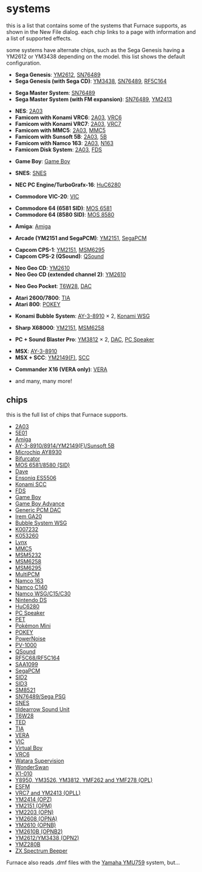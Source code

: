 # systems

this is a list that contains some of the systems that Furnace supports, as shown in the New File dialog. each chip links to a page with information and a list of supported effects.

some systems have alternate chips, such as the Sega Genesis having a YM2612 or YM3438 depending on the model. this list shows the default configuration.

- **Sega Genesis**: [YM2612](ym2612.md), [SN76489](sms.md)
- **Sega Genesis (with Sega CD)**: [YM3438](ym2612.md), [SN76489](sms.md), [RF5C164](ricoh.md)
<!-- -->
- **Sega Master System**: [SN76489](sms.md)
- **Sega Master System (with FM expansion)**: [SN76489](sms.md), [YM2413](opll.md)
<!-- -->
- **NES**: [2A03](nes.md)
- **Famicom with Konami VRC6**: [2A03](nes.md), [VRC6](vrc6.md)
- **Famicom with Konami VRC7**: [2A03](nes.md), [VRC7](opll.md)
- **Famicom with MMC5**: [2A03](nes.md), [MMC5](mmc5.md)
- **Famicom with Sunsoft 5B**: [2A03](nes.md), [5B](ay8910.md)
- **Famicom with Namco 163**: [2A03](nes.md), [N163](n163.md)
- **Famicom Disk System**: [2A03](nes.md), [FDS](fds.md)
<!-- -->
- **Game Boy**: [Game Boy](game-boy.md)
<!-- -->
- **SNES**: [SNES](snes.md)
<!-- -->
- **NEC PC Engine/TurboGrafx-16**: [HuC6280](pce.md)
<!-- -->
- **Commodore VIC-20**: [VIC](vic20.md)
<!-- -->
- **Commodore 64 (6581 SID)**: [MOS 6581](c64.md)
- **Commodore 64 (8580 SID)**: [MOS 8580](c64.md)
<!-- -->
- **Amiga**: [Amiga](amiga.md)
<!-- -->
- **Arcade (YM2151 and SegaPCM)**: [YM2151](ym2151.md), [SegaPCM](segapcm.md)
<!-- -->
- **Capcom CPS-1**: [YM2151](ym2151.md), [MSM6295](msm6295.md)
- **Capcom CPS-2 (QSound)**: [QSound](qsound.md)
<!-- -->
- **Neo Geo CD**: [YM2610](ym2610.md)
- **Neo Geo CD (extended channel 2)**: [YM2610](ym2610.md)
<!-- -->
- **Neo Geo Pocket**: [T6W28](t6w28.md), [DAC](dac.md)
<!-- -->
- **Atari 2600/7800**: [TIA](tia.md)
- **Atari 800**: [POKEY](pokey.md)
<!-- -->
- **Konami Bubble System**: [AY-3-8910](ay8910.md) × 2, [Konami WSG](bubblesystem.md)
<!-- -->
- **Sharp X68000**: [YM2151](ym2151.md), [MSM6258](msm6258.md)
<!-- -->
- **PC + Sound Blaster Pro**: [YM3812](opl.md) × 2, [DAC](dac.md), [PC Speaker](pcspkr.md)
<!-- -->
- **MSX**: [AY-3-8910](ay8910.md)
- **MSX + SCC**: [YM2149(F)](ay8910.md), [SCC](scc.md)
<!-- -->
- **Commander X16 (VERA only)**: [VERA](vera.md)
<!-- -->
- and many, many more!



## chips

this is the full list of chips that Furnace supports.

- [2A03](nes.md)
- [5E01](5e01.md)
- [Amiga](amiga.md)
- [AY-3-8910/8914/YM2149(F)/Sunsoft 5B](ay8910.md)
- [Microchip AY8930](ay8930.md)
- [Bifurcator](bifurcator.md)
- [MOS 6581/8580 (SID)](c64.md)
- [Dave](dave.md)
- [Ensoniq ES5506](es5506.md)
- [Konami SCC](scc.md)
- [FDS](fds.md)
- [Game Boy](game-boy.md)
- [Game Boy Advance](gba.md)
- [Generic PCM DAC](dac.md)
- [Irem GA20](ga20.md)
- [Bubble System WSG](bubblesystem.md)
- [K007232](k007232.md)
- [K053260](k056320.md)
- [Lynx](lynx.md)
- [MMC5](mmc5.md)
- [MSM5232](msm5232.md)
- [MSM6258](msm6258.md)
- [MSM6295](msm6295.md)
- [MultiPCM](multipcm.md)
- [Namco 163](n163.md)
- [Namco C140](c140.md)
- [Namco WSG/C15/C30](namco.md)
- [Nintendo DS](nds.md)
- [HuC6280](pce.md)
- [PC Speaker](pcspkr.md)
- [PET](pet.md)
- [Pokémon Mini](pokemini.md)
- [POKEY](pokey.md)
- [PowerNoise](powernoise.md)
- [PV-1000](pv1000.md)
- [QSound](qsound.md)
- [RF5C68/RF5C164](ricoh.md)
- [SAA1099](saa1099.md)
- [SegaPCM](segapcm.md)
- [SID2](sid2.md)
- [SID3](sid3.md)
- [SM8521](sm8521.md)
- [SN76489/Sega PSG](sms.md)
- [SNES](snes.md)
- [tildearrow Sound Unit](soundunit.md)
- [T6W28](t6w28.md)
- [TED](ted.md)
- [TIA](tia.md)
- [VERA](vera.md)
- [VIC](vic20.md)
- [Virtual Boy](virtual-boy.md)
- [VRC6](vrc6.md)
- [Watara Supervision](watarasv.md)
- [WonderSwan](wonderswan.md)
- [X1-010](x1-010.md)
- [Y8950, YM3526, YM3812, YMF262 and YMF278 (OPL)](opl.md)
- [ESFM](esfm.md)
- [VRC7 and YM2413 (OPLL)](opll.md)
- [YM2414 (OPZ)](opz.md)
- [YM2151 (OPM)](ym2151.md)
- [YM2203 (OPN)](ym2203.md)
- [YM2608 (OPNA)](ym2608.md)
- [YM2610 (OPNB)](ym2610.md)
- [YM2610B (OPNB2)](ym2610b.md)
- [YM2612/YM3438 (OPN2)](ym2612.md)
- [YMZ280B](ymz280b.md)
- [ZX Spectrum Beeper](zxbeep.md)

Furnace also reads .dmf files with the [Yamaha YMU759](ymu759.md) system, but...
